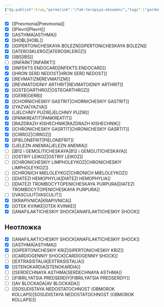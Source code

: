 ```yaml
---
{"dg-publish":true,"permalink":"/fak-terapiya-ekzamen/","tags":["gardenEntry"]}
---
```



- [x]  [[Pnevmonia\|Pnevmonia]]
- [x]  [[Plevrit\|Plevrit]]
- [x]  [[ASTHMA\|ASTHMA]]
- [x] [[HOBL\|HOBL]]
- [x] [[GIPERTONiCHESKAYA BOLEZN\|GIPERTONiCHESKAYA BOLEZN]]
- [x] [[ATEROSKLEROZ\|ATEROSKLEROZ]]
- [x] [[IBS\|IBS]]
- [ ] [[INFARKT\|INFARKT]]
- [x] [[INFEKTS ENDOCARD\|INFEKTS ENDOCARD]]
- [x] [[HRON SERD NEDOST\|HRON SERD NEDOST]]
- [x] [[REVMATIZM\|REVMATIZM]]
- [x] [[REVMATOIDNIY ARTHRIT\|REVMATOIDNIY ARTHRIT]]
- [x] [[OSTEOARTHROZ\|OSTEOARTHROZ]]
- [x] [[GERB\|GERB]]
- [x] [[CHORNICHESKIY GASTRIT\|CHORNICHESKIY GASTRIT]]
- [x] [[YAZVA\|YAZVA]]
- [x] [[JELCHNIY PUZIR\|JELCHNIY PUZIR]]
- [x] [[PANKREATIT\|PANKREATIT]]
- [x] [[RAZDRAZH KISHECHNIK\|RAZDRAZH KISHECHNIK]]
- [x] [[CHRONICHESKIY GASRTIT\|CHRONICHESKIY GASRTIT]]
- [x] [[CIRROZ\|CIRROZ]]
- [x] [[PIELONEFRIT\|PIELONEFRIT]]
- [x] [[JELEZN ANEMIA\|JELEZN ANEMIA]]
- [ ] [[B12 i GEMOLITICHESKAYA\|B12 i GEMOLITICHESKAYA]]
- [ ] [[OSTRIY LEIKOZ\|OSTRIY LEIKOZ]]
- [ ] [[CHRONICHESKIY LIMPHOLEYKOZ\|CHRONICHESKIY LIMPHOLEYKOZ]]
- [ ] [[CHRONICH MIELOLEYKOZ\|CHRONICH MIELOLEYKOZ]]
- [ ] [[DIATEZI HEMOPHYLIA\|DIATEZI HEMOPHYLIA]]
- [ ] [[DIATEZI TROMBOCYTOPENICHESKAYA PURPURA\|DIATEZI TROMBOCYTOPENICHESKAYA PURPURA]]
- [ ] [[VASCULIT\|VASCULIT]]
- [x] [[KRAPIVNICA\|KRAPIVNICA]]
- [x]  [[OTEK KVINKE\|OTEK KVINKE]]
- [x] [[ANAFILAKTICHESKIY SHOCK\|ANAFILAKTICHESKIY SHOCK]]

## Неотложка

- [x] [[ANAFILAKTICHESKIY SHOCK\|ANAFILAKTICHESKIY SHOCK]]
- [x] [[ASTHMA\|ASTHMA]]
- [x] [[GIPERTONICHESKIY KRIZ\|GIPERTONICHESKIY KRIZ]]
- [ ] [[CARDIOGENNIY SHOCK\|CARDIOGENNIY SHOCK]]
- [ ] [[EXTRASISTALIA\|EXTRASISTALIA]]
- [x] [[STENOKARDIA\|STENOKARDIA]]
- [ ] [[SERDECHNAYA ASTHMA\|SERDECHNAYA ASTHMA]]
- [ ] [[FIBRILYATSIA PREDSERDIY\|FIBRILYATSIA PREDSERDIY]]
- [ ] [[AV BLOCKADA\|AV BLOCKADA]]
- [ ] [[SOSUDISTAYA NEDOSTATOCHNOST (OBMOROK KOLLAPS)\|SOSUDISTAYA NEDOSTATOCHNOST (OBMOROK KOLLAPS)]]
